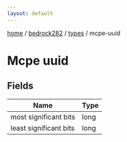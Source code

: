 ```yaml
---
layout: default
---
```


[home](/)  /  [bedrock282](/protocol/bedrock282)  /  [types](/protocol/bedrock282/types)  /  mcpe-uuid

# Mcpe uuid

## Fields

Name | Type
---|---
most significant bits | long
least significant bits | long
